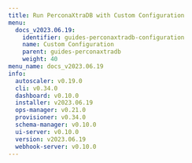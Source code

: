 ```yaml
---
title: Run PerconaXtraDB with Custom Configuration
menu:
  docs_v2023.06.19:
    identifier: guides-perconaxtradb-configuration
    name: Custom Configuration
    parent: guides-perconaxtradb
    weight: 40
menu_name: docs_v2023.06.19
info:
  autoscaler: v0.19.0
  cli: v0.34.0
  dashboard: v0.10.0
  installer: v2023.06.19
  ops-manager: v0.21.0
  provisioner: v0.34.0
  schema-manager: v0.10.0
  ui-server: v0.10.0
  version: v2023.06.19
  webhook-server: v0.10.0
---
```


